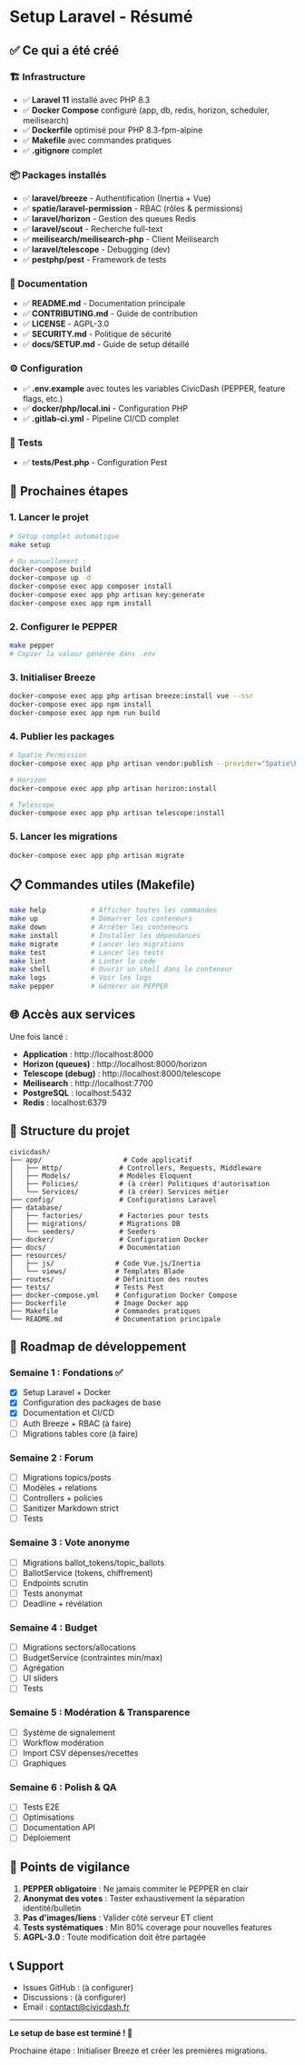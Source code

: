 # Setup Laravel - Résumé

## ✅ Ce qui a été créé

### 🏗️ Infrastructure
- ✅ **Laravel 11** installé avec PHP 8.3
- ✅ **Docker Compose** configuré (app, db, redis, horizon, scheduler, meilisearch)
- ✅ **Dockerfile** optimisé pour PHP 8.3-fpm-alpine
- ✅ **Makefile** avec commandes pratiques
- ✅ **.gitignore** complet

### 📦 Packages installés
- ✅ **laravel/breeze** - Authentification (Inertia + Vue)
- ✅ **spatie/laravel-permission** - RBAC (rôles & permissions)
- ✅ **laravel/horizon** - Gestion des queues Redis
- ✅ **laravel/scout** - Recherche full-text
- ✅ **meilisearch/meilisearch-php** - Client Meilisearch
- ✅ **laravel/telescope** - Debugging (dev)
- ✅ **pestphp/pest** - Framework de tests

### 📄 Documentation
- ✅ **README.md** - Documentation principale
- ✅ **CONTRIBUTING.md** - Guide de contribution
- ✅ **LICENSE** - AGPL-3.0
- ✅ **SECURITY.md** - Politique de sécurité
- ✅ **docs/SETUP.md** - Guide de setup détaillé

### ⚙️ Configuration
- ✅ **.env.example** avec toutes les variables CivicDash (PEPPER, feature flags, etc.)
- ✅ **docker/php/local.ini** - Configuration PHP
- ✅ **.gitlab-ci.yml** - Pipeline CI/CD complet

### 🧪 Tests
- ✅ **tests/Pest.php** - Configuration Pest

## 🚀 Prochaines étapes

### 1. Lancer le projet

```bash
# Setup complet automatique
make setup

# Ou manuellement :
docker-compose build
docker-compose up -d
docker-compose exec app composer install
docker-compose exec app php artisan key:generate
docker-compose exec app npm install
```

### 2. Configurer le PEPPER

```bash
make pepper
# Copier la valeur générée dans .env
```

### 3. Initialiser Breeze

```bash
docker-compose exec app php artisan breeze:install vue --ssr
docker-compose exec app npm install
docker-compose exec app npm run build
```

### 4. Publier les packages

```bash
# Spatie Permission
docker-compose exec app php artisan vendor:publish --provider="Spatie\Permission\PermissionServiceProvider"

# Horizon
docker-compose exec app php artisan horizon:install

# Telescope
docker-compose exec app php artisan telescope:install
```

### 5. Lancer les migrations

```bash
docker-compose exec app php artisan migrate
```

## 📋 Commandes utiles (Makefile)

```bash
make help           # Afficher toutes les commandes
make up             # Démarrer les conteneurs
make down           # Arrêter les conteneurs
make install        # Installer les dépendances
make migrate        # Lancer les migrations
make test           # Lancer les tests
make lint           # Linter le code
make shell          # Ouvrir un shell dans le conteneur
make logs           # Voir les logs
make pepper         # Générer un PEPPER
```

## 🌐 Accès aux services

Une fois lancé :

- **Application** : http://localhost:8000
- **Horizon (queues)** : http://localhost:8000/horizon
- **Telescope (debug)** : http://localhost:8000/telescope
- **Meilisearch** : http://localhost:7700
- **PostgreSQL** : localhost:5432
- **Redis** : localhost:6379

## 📁 Structure du projet

```
civicdash/
├── app/                    # Code applicatif
│   ├── Http/              # Controllers, Requests, Middleware
│   ├── Models/            # Modèles Eloquent
│   ├── Policies/          # (à créer) Politiques d'autorisation
│   └── Services/          # (à créer) Services métier
├── config/                # Configurations Laravel
├── database/
│   ├── factories/         # Factories pour tests
│   ├── migrations/        # Migrations DB
│   └── seeders/           # Seeders
├── docker/                # Configuration Docker
├── docs/                  # Documentation
├── resources/
│   ├── js/               # Code Vue.js/Inertia
│   └── views/            # Templates Blade
├── routes/               # Définition des routes
├── tests/                # Tests Pest
├── docker-compose.yml    # Configuration Docker Compose
├── Dockerfile            # Image Docker app
├── Makefile              # Commandes pratiques
└── README.md             # Documentation principale
```

## 🎯 Roadmap de développement

### Semaine 1 : Fondations ✅
- [x] Setup Laravel + Docker
- [x] Configuration des packages de base
- [x] Documentation et CI/CD
- [ ] Auth Breeze + RBAC (à faire)
- [ ] Migrations tables core (à faire)

### Semaine 2 : Forum
- [ ] Migrations topics/posts
- [ ] Modèles + relations
- [ ] Controllers + policies
- [ ] Sanitizer Markdown strict
- [ ] Tests

### Semaine 3 : Vote anonyme
- [ ] Migrations ballot_tokens/topic_ballots
- [ ] BallotService (tokens, chiffrement)
- [ ] Endpoints scrutin
- [ ] Tests anonymat
- [ ] Deadline + révélation

### Semaine 4 : Budget
- [ ] Migrations sectors/allocations
- [ ] BudgetService (contraintes min/max)
- [ ] Agrégation
- [ ] UI sliders
- [ ] Tests

### Semaine 5 : Modération & Transparence
- [ ] Système de signalement
- [ ] Workflow modération
- [ ] Import CSV dépenses/recettes
- [ ] Graphiques

### Semaine 6 : Polish & QA
- [ ] Tests E2E
- [ ] Optimisations
- [ ] Documentation API
- [ ] Déploiement

## 🔐 Points de vigilance

1. **PEPPER obligatoire** : Ne jamais commiter le PEPPER en clair
2. **Anonymat des votes** : Tester exhaustivement la séparation identité/bulletin
3. **Pas d'images/liens** : Valider côté serveur ET client
4. **Tests systématiques** : Min 80% coverage pour nouvelles features
5. **AGPL-3.0** : Toute modification doit être partagée

## 📞 Support

- Issues GitHub : (à configurer)
- Discussions : (à configurer)
- Email : contact@civicdash.fr

---

**Le setup de base est terminé ! 🎉**

Prochaine étape : Initialiser Breeze et créer les premières migrations.

